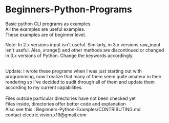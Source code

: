 # Beginners-Python-Programs
Basic python CLI programs as examples.<br>
All the examples are useful examples.<br>
These examples are of beginner level.<br>

Note: In 2.x versions input isn't useful. Similarly, in 3.x versions raw_input isn't useful. Also, xrange() and other methods are discontinued or changed in 3.x versions of Python. Change the keywords accordingly.

<br>
Update: I wrote these programs when I was just starting out with programming, now I realize that many of them seem quite amateur in their rendering so I've decided to audit through all of them and update them according to my current capabilities.
<br>
<br>
Files outside particular directories have not been checked yet <br>
Files inside, directories offer better code and explanation
<br>
Also see this : Beginners-Python-Examples/CONTRIBUTING.md<br>
contact electric.vision.x19@gmail.com
